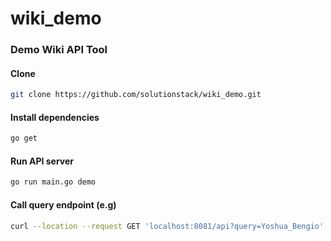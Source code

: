 # wiki_demo

### Demo Wiki API Tool


#### Clone
```bash
git clone https://github.com/solutionstack/wiki_demo.git
```
#### Install dependencies
```bash
go get
```

#### Run API server
```bash
go run main.go demo
```

#### Call query endpoint (e.g)
```bash
curl --location --request GET 'localhost:8081/api?query=Yoshua_Bengio'
```
